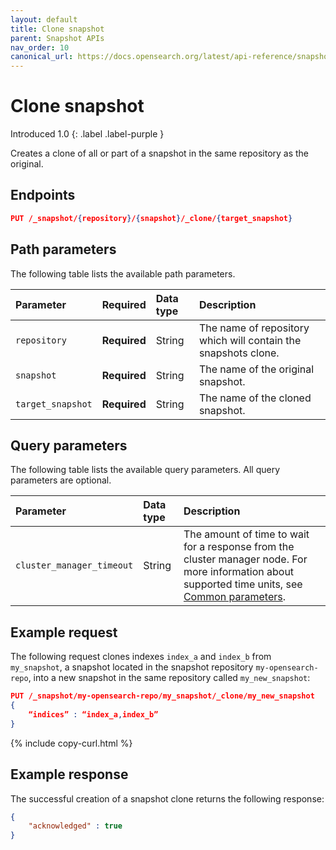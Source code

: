 ```yaml
---
layout: default
title: Clone snapshot
parent: Snapshot APIs
nav_order: 10
canonical_url: https://docs.opensearch.org/latest/api-reference/snapshots/clone-snapshot/
---
```


# Clone snapshot
Introduced 1.0
{: .label .label-purple }

Creates a clone of all or part of a snapshot in the same repository as the original.


<!-- spec_insert_start
api: snapshot.clone
component: endpoints
-->
## Endpoints
```json
PUT /_snapshot/{repository}/{snapshot}/_clone/{target_snapshot}
```
<!-- spec_insert_end -->

<!-- spec_insert_start
api: snapshot.clone
component: path_parameters
-->
## Path parameters

The following table lists the available path parameters.

| Parameter | Required | Data type | Description |
| :--- | :--- | :--- | :--- |
| `repository` | **Required** | String | The name of repository which will contain the snapshots clone. |
| `snapshot` | **Required** | String | The name of the original snapshot. |
| `target_snapshot` | **Required** | String | The name of the cloned snapshot. |

<!-- spec_insert_end -->


<!-- spec_insert_start
api: snapshot.clone
component: query_parameters
include_deprecated: false
-->
## Query parameters

The following table lists the available query parameters. All query parameters are optional.

| Parameter | Data type | Description |
| :--- | :--- | :--- |
| `cluster_manager_timeout` | String | The amount of time to wait for a response from the cluster manager node. For more information about supported time units, see [Common parameters]({{site.url}}{{site.baseurl}}/api-reference/common-parameters/#time-units). |

<!-- spec_insert_end -->


## Example request

The following request clones indexes `index_a` and `index_b` from `my_snapshot`, a snapshot located in the snapshot repository `my-opensearch-repo`, into a new snapshot in the same repository called `my_new_snapshot`:

```json
PUT /_snapshot/my-opensearch-repo/my_snapshot/_clone/my_new_snapshot
{
	“indices” : “index_a,index_b”
}
```
{% include copy-curl.html %}


## Example response

The successful creation of a snapshot clone returns the following response:

```json
{ 
    "acknowledged" : true
}
```

